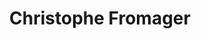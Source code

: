 ---
title: "Christophe Fromager"
url: /saint-martin-de-seignanx/christophe-fromager/
shop: fromage
---